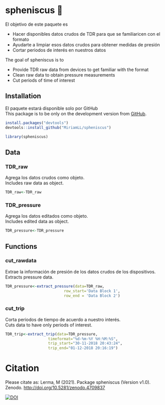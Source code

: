 
# spheniscus 🐧

El objetivo de este paquete es  
- Hacer disponibles datos crudos de TDR para que se familiaricen con el
formato  
- Ayudarte a limpiar esos datos crudos para obtener medidas de presión  
- Cortar periodos de interés en nuestros datos

The goal of spheniscus is to  
- Provide TDR raw data from devices to get familiar with the format  
- Clean raw data to obtain pressure measurements  
- Cut periods of time of interest

## Installation

El paquete estará disponible solo por GitHub <br> This package is to be
only on the development version from [GitHub](https://github.com/).

``` r
install.packages("devtools")
devtools::install_github("MiriamLL/spheniscus")
```

``` r
library(spheniscus)
```

## Data

### TDR\_raw

Agrega los datos crudos como objeto. <br> Includes raw data as object.

``` r
TDR_raw<-TDR_raw
```

### TDR\_pressure

Agrega los datos editados como objeto. <br> Includes edited data as
object.

``` r
TDR_pressure<-TDR_pressure
```

## Functions

### cut\_rawdata

Extrae la información de presión de los datos crudos de los
dispositivos. <br> Extracts pressure data.

``` r
TDR_pressure<-extract_pressure(data=TDR_raw, 
                          row_start='Data Block 1', 
                          row_end = 'Data Block 2')
```

### cut\_trip

Corta periodos de tiempo de acuerdo a nuestro interés. <br> Cuts data to
have only periods of interest.

``` r
TDR_trip<-extract_trip(data=TDR_pressure,
                   timeformat="%d-%m-%Y %H:%M:%S",
                   trip_start="30-11-2018 20:43:24",
                   trip_end="01-12-2018 20:16:19")
```

# Citation

Please citate as: Lerma, M (2021). Package spheniscus (Version v1.0).
Zenodo. <http://doi.org/10.5281/zenodo.4709837>

[![DOI](https://zenodo.org/badge/360213200.svg)](https://zenodo.org/badge/latestdoi/360213200)

